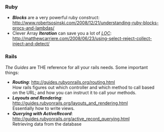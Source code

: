 ### Ruby
* ***Blocks*** are a very powerful ruby construct: <http://www.robertsosinski.com/2008/12/21/understanding-ruby-blocks-procs-and-lambdas/>  
* Clever Array ***Iteration*** can save you a lot of <abbr title='Lines of Code'>*LOC*</abbr>: <http://matthewcarriere.com/2008/06/23/using-select-reject-collect-inject-and-detect/>

### Rails
*The Guides* are THE reference for all your rails needs. Some important things:

* ***Routing***: <http://guides.rubyonrails.org/routing.html>  
How rails figures out which controller and which method to call based on the URL; and how you can instruct it to call your methods.
* ***Layouts and Rendering***: <http://guides.rubyonrails.org/layouts_and_rendering.html>  
Essentially how to write views.  
* ***Querying with ActiveRecord***: <http://guides.rubyonrails.org/active_record_querying.html>  
Retrieving data from the database 